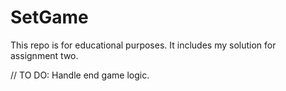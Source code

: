 # SetGame

This repo is for educational purposes. It includes my solution for assignment two. 

// TO DO: Handle end game logic.

